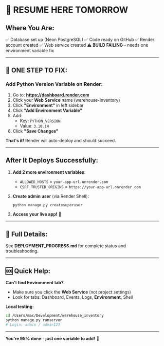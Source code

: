 # 🎯 RESUME HERE TOMORROW

## Where You Are:
✅ Database set up (Neon PostgreSQL)
✅ Code ready on GitHub
✅ Render account created
✅ Web service created
⚠️ **BUILD FAILING** - needs one environment variable fix

---

## 🚀 ONE STEP TO FIX:

### Add Python Version Variable on Render:

1. Go to: **https://dashboard.render.com**
2. Click your **Web Service** name (warehouse-inventory)
3. Click **"Environment"** in left sidebar
4. Click **"Add Environment Variable"**
5. Add:
   - Key: `PYTHON_VERSION`
   - Value: `3.10.14`
6. Click **"Save Changes"**

**That's it!** Render will auto-deploy and should succeed.

---

## After It Deploys Successfully:

1. **Add 2 more environment variables:**
   - `ALLOWED_HOSTS` = `your-app-url.onrender.com`
   - `CSRF_TRUSTED_ORIGINS` = `https://your-app-url.onrender.com`

2. **Create admin user** (via Render Shell):
   ```bash
   python manage.py createsuperuser
   ```

3. **Access your live app!** 🎉

---

## 📖 Full Details:
See **DEPLOYMENT_PROGRESS.md** for complete status and troubleshooting.

---

## 🆘 Quick Help:

**Can't find Environment tab?**
- Make sure you click the **Web Service** (not project settings)
- Look for tabs: Dashboard, Events, Logs, **Environment**, Shell

**Local testing:**
```bash
cd /Users/mac/Development/warehouse_inventory
python manage.py runserver
# Login: admin / admin123
```

---

**You're 95% done - just one variable to add!** 💪
